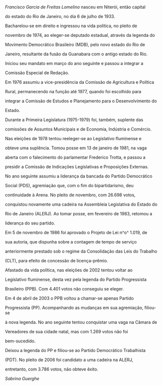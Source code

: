 

*Francisco Garcia de Freitas Lomelino* nasceu em Niterói, então capital

do estado do Rio de Janeiro, no dia 6 de julho de 1933.



Bacharelou-se em direito e ingressou na vida política, no pleito de

novembro de 1974, ao eleger-se deputado estadual, através da legenda do

Movimento Democrático Brasileiro (MDB), pelo novo estado do Rio de

Janeiro, resultante da fusão da Guanabara com o antigo estado do Rio.

Iniciou seu mandato em março do ano seguinte e passou a integrar a

Comissão Especial de Redação.



Em 1976 assumiu a vice-presidência da Comissão de Agricultura e Política

Rural, permanecendo na função até 1977, quando foi escolhido para

integrar a Comissão de Estudos e Planejamento para o Desenvolvimento do

Estado.



Durante a Primeira Legislatura (1975-1979) foi, também, suplente das

comissões de Assuntos Municipais e de Economia, Indústria e Comércio.



Nas eleições de 1978 tentou reeleger-se ao Legislativo fluminense e

obteve uma suplência. Tomou posse em 13 de janeiro de 1981, na vaga

aberta com o falecimento do parlamentar Frederico Trotta, e passou a

presidir a Comissão de Indicações Legislativas e Proposições Externas.



No ano seguinte assumiu a liderança da bancada do Partido Democrático

Social (PDS), agremiação que, com o fim do bipartidarismo, deu

continuidade à Arena. No pleito de novembro, com 26.698 votos,

conquistou novamente uma cadeira na Assembleia Legislativa do Estado do

Rio de Janeiro (ALERJ). Ao tomar posse, em fevereiro de 1983, retomou a

liderança do seu partido.



Em 5 de novembro de 1986 foi aprovado o Projeto de Lei n^o^ 1.019, de

sua autoria, que dispunha sobre a contagem de tempo de serviço

anteriormente prestado sob o regime da Consolidação das Leis do Trabalho

(CLT), para efeito de concessão de licença-prêmio.



Afastado da vida política, nas eleições de 2002 tentou voltar ao

Legislativo fluminense, desta vez pela legenda do Partido Progressista

Brasileiro (PPB). Com 4.401 votos não conseguiu se eleger.



Em 4 de abril de 2003 o PPB voltou a chamar-se apenas Partido

Progressista (PP). Acompanhando as mudanças em sua agremiação, filiou-se

à nova legenda. No ano seguinte tentou conquistar uma vaga na Câmara de

Vereadores de sua cidade natal, mas com 1.269 votos não foi

bem-sucedido.



Deixou a legenda do PP e filiou-se ao Partido Democrático Trabalhista

(PDT). No pleito de 2006 foi candidato a uma cadeira na ALERJ,

entretanto, com 3.786 votos, não obteve êxito.



*Sabrina Guerghe*



